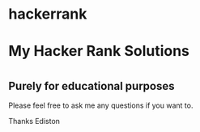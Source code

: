 # hackerrank
<h1>My Hacker Rank Solutions<h1>

<h2>Purely for educational purposes</h2>

Please feel free to ask me any questions if you want to.

Thanks
Ediston
